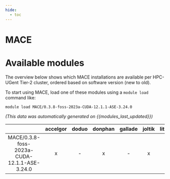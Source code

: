 ```yaml
---
hide:
  - toc
---
```


MACE
====

# Available modules


The overview below shows which MACE installations are available per HPC-UGent Tier-2 cluster, ordered based on software version (new to old).

To start using MACE, load one of these modules using a `module load` command like:

```shell
module load MACE/0.3.8-foss-2023a-CUDA-12.1.1-ASE-3.24.0
```

*(This data was automatically generated on {{modules_last_updated}})*

| |accelgor|doduo|donphan|gallade|joltik|litleo|shinx|
| :---: | :---: | :---: | :---: | :---: | :---: | :---: | :---: |
|MACE/0.3.8-foss-2023a-CUDA-12.1.1-ASE-3.24.0|x|-|x|-|x|x|-|
